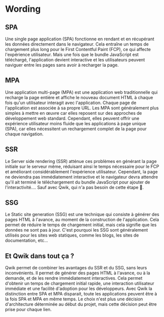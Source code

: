 # Wording

## SPA

Une single page application (SPA) fonctionne en rendant et en récupérant les données directement dans le navigateur. Cela entraîne un temps de chargement plus long pour le First Contentful Paint (FCP), ce qui affecte l'expérience utilisateur. Mais une fois que le bundle JavaScript est téléchargé, l'application devient interactive et les utilisateurs peuvent naviguer entre les pages sans avoir à recharger la page.

## MPA

Une application multi-page (MPA) est une application web traditionnelle qui recharge la page entière et affiche le nouveau document HTML à chaque fois qu'un utilisateur interagit avec l'application. Chaque page de l'application est associée à sa propre URL. Les MPA sont généralement plus simples à mettre en œuvre car elles reposent sur des approches de développement web standard. Cependant, elles peuvent offrir une expérience utilisateur moins fluide que les applications à page unique (SPA), car elles nécessitent un rechargement complet de la page pour chaque navigation.

## SSR

Le Server side rendering (SSR) atténue ces problèmes en générant la page initiale sur le serveur même, réduisant ainsi le temps nécessaire pour le FCP et améliorant considérablement l'expérience utilisateur. Cependant, la page ne deviendra pas immédiatement interactive et le navigateur devra attendre qu'il ait terminé le téléchargement du bundle JavaScript pour ajouter de l'interactivité.... Sauf avec Qwik, qui n'a pas besoin de cette étape 🔮.

## SSG

Le Static site generation (SSG) est une technique qui consiste à générer des pages HTML à l'avance, au moment de la construction de l'application. Cela permet de réduire le temps de chargement initial, mais cela signifie que les données ne sont pas à jour. C'est pourquoi les SSG sont généralement utilisés pour les sites web statiques, comme les blogs, les sites de documentation, etc...

## Et Qwik dans tout ça ?

Qwik permet de combiner les avantages du SSR et du SSG, sans leurs inconvénients. Il permet de générer des pages HTML à l'avance, ou à la demande, et de les rendre immédiatement interactives. Cela permet d'obtenir un temps de chargement initial rapide, une interaction utilisateur immédiate et une facilité d'adoption pour les développeurs.
Avec Qwik la distinction entre SPA et MPA disparait, toute les applications peuvent être à la fois SPA et MPA en même temps. Le choix n'est plus une décision d'architecture déterminée au début du projet, mais cette décision peut être prise pour chaque lien.
